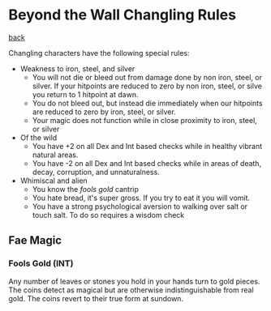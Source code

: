 # Beyond the Wall Changling Rules

[back](index.md)

Changling characters have the following special rules:

- Weakness to iron, steel, and silver
	- You will not die or bleed out from damage done by non iron, steel, or silver. If your hitpoints are reduced to zero by non iron, steel, or silve you return to 1 hitpoint at dawn.
	- You do not bleed out, but instead die immediately when our hitpoints are reduced to zero by iron, steel, or silver.
	- Your magic does not function while in close proximity to iron, steel, or silver
- Of the wild
	- You have +2 on all Dex and Int based checks while in healthy vibrant natural areas.
	- You have -2 on all Dex and Int based checks while in areas of death, decay, corruption, and unnaturalness.
- Whimiscal and alien
	- You know the _fools gold_ cantrip
	- You hate bread, it's super gross. If you try to eat it you will vomit.
	- You have a strong psychological aversion to walking over salt or touch salt. To do so requires a wisdom check


## Fae Magic

### Fools Gold (INT)

Any number of leaves or stones you hold in your hands turn to gold pieces. The coins detect as magical but are otherwise indistinguishable from real gold. The coins revert to their true form at sundown.